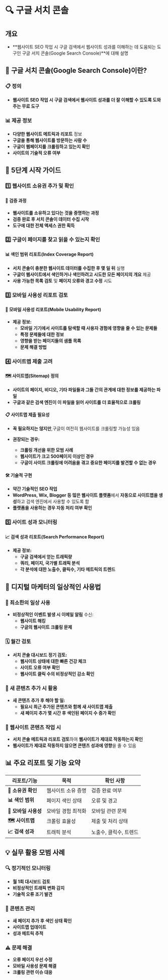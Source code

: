 # 🔍 구글 서치 콘솔

## 개요
- **웹사이트 SEO 작업 시 구글 검색에서 웹사이트 성과를 이해하는 데 도움되는 도구인 구글 서치 콘솔(Google Search Console)**에 대해 설명

## 🎯 구글 서치 콘솔(Google Search Console)이란?

### 📋 정의
- **웹사이트 SEO 작업 시 구글 검색에서 웹사이트 성과를 더 잘 이해할 수 있도록 도와주는 무료 도구**

### 📊 제공 정보
- **다양한 웹사이트 메트릭과 리포트** 정보
- **구글을 통해 웹사이트를 방문하는 사람 수**
- **구글이 웹페이지를 크롤링하고 있는지 확인**
- **사이트의 기술적 오류 여부**

## 🚀 5단계 시작 가이드

### 1️⃣ 웹사이트 소유권 추가 및 확인

#### 🔐 검증 과정
- **웹사이트를 소유하고 있다는 것을 증명하는 과정**
- **검증 완료 후 서치 콘솔이 데이터 수집 시작**
- **도구에 대한 전체 액세스 권한 획득**

### 2️⃣ 구글이 페이지를 찾고 읽을 수 있는지 확인

#### 📊 색인 범위 리포트(Index Coverage Report)
- **서치 콘솔이 충분한 웹사이트 데이터를 수집한 후 몇 일 뒤** 실행
- **구글이 웹사이트에서 색인하거나 색인하려고 시도한 모든 페이지의 개요** 제공
- **사용 가능한 목록 검토** 및 **페이지 오류와 경고 수정** 시도

### 3️⃣ 모바일 사용성 리포트 검토

#### 📱 모바일 사용성 리포트(Mobile Usability Report)
- **제공 정보:**
  - **모바일 기기에서 사이트를 탐색할 때 사용자 경험에 영향을 줄 수 있는 문제들**
  - **특정 문제들에 대한 정보**
  - **영향을 받는 페이지들의 샘플 목록**
  - **문제 해결 방법**

### 4️⃣ 사이트맵 제출 고려

#### 🗺️ 사이트맵(Sitemap) 정의
- **사이트의 페이지, 비디오, 기타 파일들과 그들 간의 관계에 대한 정보를 제공하는 파일**
- **구글과 같은 검색 엔진이 이 파일을 읽어 사이트를 더 효율적으로 크롤링**

#### 📋 사이트맵 제출 필요성
- **꼭 필요하지는 않지만**,구글이 여전히 웹사이트를 크롤링할 가능성 있음

- **권장되는 경우:**
  - **크롤링 개선을 위한 모범 사례**
  - **웹사이트가 크고 500페이지 이상인 경우**
  - **구글이 사이트 크롤링에 어려움을 겪고 중요한 페이지를 발견할 수 없는 경우**

#### 🛠️ 기술적 구현
- **약간 기술적인 SEO 작업**
- **WordPress, Wix, Blogger 등 많은 웹사이트 플랫폼**에서 **자동으로 사이트맵을 생성**하고 검색 엔진에서 사용할 수 있도록 함
- **플랫폼을 사용하는 경우 자동 처리 여부 확인**

### 5️⃣ 사이트 성과 모니터링

#### 📈 검색 성과 리포트(Search Performance Report)
- **제공 정보:**
  - **구글 검색에서 얻는 트래픽량**
  - **쿼리, 페이지, 국가별 트래픽 분석**
  - **각 분석에 대한 노출수, 클릭수, 기타 메트릭의 트렌드**

## 💼 디지털 마케터의 일상적인 사용법

### 📅 최소한의 일상 사용
- **비정상적인 이벤트 발생 시 이메일 알림** 수신:
  - **웹사이트 해킹**
  - **구글의 웹사이트 크롤링 문제**

### 🗓️ 월간 검토
- **서치 콘솔 대시보드 정기 검토:**
  - **웹사이트 상태에 대한 빠른 건강 체크**
  - **사이트 오류 여부 확인**
  - **웹사이트 클릭 수의 비정상적인 감소 확인**

### 📝 새 콘텐츠 추가 시 활용
- **새 콘텐츠 추가 후 해야 할 일:**
  - **필요시 최근 추가된 콘텐츠와 함께 새 사이트맵 제출**
  - **새 페이지 추가 몇 시간 후 색인된 페이지 수 증가 확인**

### 🔧 웹사이트 콘텐츠 작업 시
- **서치 콘솔 메트릭과 리포트 검토**하여 **웹사이트가 제대로 작동하는지 확인**
- **웹사이트가 제대로 작동하지 않으면 콘텐츠 성과에 영향**을 줄 수 있음

## 📊 주요 리포트 및 기능 요약

| 리포트/기능 | 목적 | 확인 사항 |
|-------------|------|-----------|
| **🔐 소유권 확인** | 웹사이트 소유 증명 | 검증 완료 여부 |
| **📊 색인 범위** | 페이지 색인 상태 | 오류 및 경고 |
| **📱 모바일 사용성** | 모바일 경험 최적화 | 모바일 관련 문제 |
| **🗺️ 사이트맵** | 크롤링 효율성 | 제출 및 처리 상태 |
| **📈 검색 성과** | 트래픽 분석 | 노출수, 클릭수, 트렌드 |

## 💡 실무 활용 모범 사례

### 🔍 정기적인 모니터링
- **월 1회 대시보드 검토**
- **비정상적인 트래픽 변화 감지**
- **기술적 오류 조기 발견**

### 📝 콘텐츠 관리
- **새 페이지 추가 후 색인 상태 확인**
- **사이트맵 업데이트**
- **성과 메트릭 추적**

### ⚠️ 문제 해결
- **오류 페이지 우선 수정**
- **모바일 사용성 문제 해결**
- **크롤링 관련 이슈 대응**
